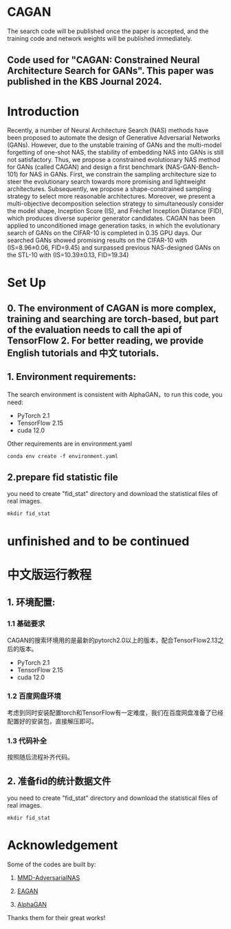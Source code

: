 # CAGAN

The search code will be published once the paper is accepted, and the training code and network weights will be published immediately.
## Code used for "CAGAN: Constrained Neural Architecture Search for GANs". This paper was published in the KBS Journal 2024. 

# Introduction
Recently, a number of Neural Architecture Search (NAS) methods have been proposed to automate the design of Generative Adversarial Networks (GANs). However, due to the unstable training of GANs and the multi-model forgetting of one-shot NAS, the stability of embedding NAS into GANs is still not satisfactory. Thus, we propose a constrained evolutionary NAS method for GANs (called CAGAN) and design a first benchmark (NAS-GAN-Bench-101) for NAS in GANs. First, we constrain the sampling architecture size to steer the evolutionary search towards more promising and lightweight architectures. Subsequently, we propose a shape-constrained sampling strategy to select more reasonable architectures. Moreover, we present a multi-objective decomposition selection strategy to simultaneously consider the model shape, Inception Score (IS), and Fréchet Inception Distance (FID), which produces diverse superior generator candidates. CAGAN has been applied to unconditioned image generation tasks, in which the evolutionary search of GANs on the CIFAR-10 is completed in 0.35 GPU days. Our searched GANs showed promising results on the CIFAR-10 with (IS=8.96±0.06, FID=9.45) and surpassed previous NAS-designed GANs on the STL-10 with (IS=10.39±0.13, FID=19.34)

# Set Up 
## 0. The environment of CAGAN is more complex, training and searching are torch-based, but part of the evaluation needs to call the api of TensorFlow 2. For better reading, we provide English tutorials and 中文 tutorials.
## 1. Environment requirements:
The search environment is consistent with AlphaGAN，to run this code, you need:  
- PyTorch 2.1  
- TensorFlow 2.15 
- cuda 12.0  

Other requirements are in environment.yaml 

<!-- install code  -->
<pre><code>conda env create -f environment.yaml
</code></pre>

## 2.prepare fid statistic file
you need to create "fid_stat" directory and download the statistical files of real images.
<pre><code>mkdir fid_stat
</code></pre>


# unfinished and to be continued

# 中文版运行教程 
## 1. 环境配置:
### 1.1 基础要求
CAGAN的搜索环境用的是最新的pytorch2.0以上的版本，配合TensorFlow2.13之后的版本。
- PyTorch 2.1  
- TensorFlow 2.15 
- cuda 12.0  

### 1.2 百度网盘环境
考虑到同时安装配置torch和TensorFlow有一定难度，我们在百度网盘准备了已经配置好的安装包，直接解压即可。

### 1.3 代码补全
按照随后流程补齐代码。


## 2. 准备fid的统计数据文件
you need to create "fid_stat" directory and download the statistical files of real images.
<pre><code>mkdir fid_stat
</code></pre>


# Acknowledgement
Some of the codes are built by:

1. [MMD-AdversarialNAS](https://ieeexplore.ieee.org/document/10446488)

2. [EAGAN](https://github.com/marsggbo/EAGAN)

3. [AlphaGAN](https://github.com/yuesongtian/AlphaGAN)

Thanks them for their great works!
